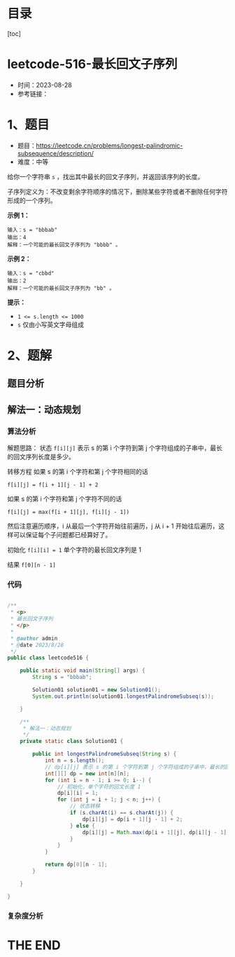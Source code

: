 # 目录

[toc]

# leetcode-516-最长回文子序列

- 时间：2023-08-28
- 参考链接：



# 1、题目

- 题目：https://leetcode.cn/problems/longest-palindromic-subsequence/description/
- 难度：中等

给你一个字符串 `s` ，找出其中最长的回文子序列，并返回该序列的长度。

子序列定义为：不改变剩余字符顺序的情况下，删除某些字符或者不删除任何字符形成的一个序列。

 

**示例 1：**

```
输入：s = "bbbab"
输出：4
解释：一个可能的最长回文子序列为 "bbbb" 。
```

**示例 2：**

```
输入：s = "cbbd"
输出：2
解释：一个可能的最长回文子序列为 "bb" 。
```

 

**提示：**

+ `1 <= s.length <= 1000`
+ `s` 仅由小写英文字母组成



# 2、题解

## 题目分析



## 解法一：动态规划

### 算法分析

解题思路：
状态
`f[i][j]` 表示 s 的第 i 个字符到第 j 个字符组成的子串中，最长的回文序列长度是多少。

转移方程
如果 s 的第 i 个字符和第 j 个字符相同的话

`f[i][j] = f[i + 1][j - 1] + 2`

如果 s 的第 i 个字符和第 j 个字符不同的话

`f[i][j] = max(f[i + 1][j], f[i][j - 1])`

然后注意遍历顺序，i 从最后一个字符开始往前遍历，j 从 i + 1 开始往后遍历，这样可以保证每个子问题都已经算好了。

初始化
`f[i][i] = 1` 单个字符的最长回文序列是 1

结果
`f[0][n - 1]`





### 代码

```java

/**
 * <p>
 * 最长回文子序列
 * </p>
 *
 * @author admin
 * @date 2023/8/28
 */
public class leetcode516 {

    public static void main(String[] args) {
        String s = "bbbab";

        Solution01 solution01 = new Solution01();
        System.out.println(solution01.longestPalindromeSubseq(s));

    }

    /**
     * 解法一：动态规划
     */
    private static class Solution01 {

        public int longestPalindromeSubseq(String s) {
            int n = s.length();
            // dp[i][j] 表示 s 的第 i 个字符到第 j 个字符组成的子串中，最长的回文序列长度是多少
            int[][] dp = new int[n][n];
            for (int i = n - 1; i >= 0; i--) {
                // 初始化，单个字符的回文长度 1
                dp[i][i] = 1;
                for (int j = i + 1; j < n; j++) {
                    // 状态转移
                    if (s.charAt(i) == s.charAt(j)) {
                        dp[i][j] = dp[i + 1][j - 1] + 2;
                    } else {
                        dp[i][j] = Math.max(dp[i + 1][j], dp[i][j - 1]);
                    }
                }
            }

            return dp[0][n - 1];
        }

    }

}

```





### 复杂度分析











# THE END
